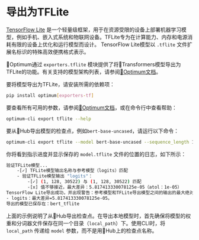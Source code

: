 <!--版权2023年赞美脸团队。保留所有权利。

根据Apache License，版本2.0（“许可证”）获得许可；你不得使用此文件，除非符合许可证的要求。你可以在以下位置获取许可证的副本

http://www.apache.org/licenses/LICENSE-2.0

除非适用法律要求或书面同意，根据许可证分发的软件可以根据“按原样的基础”分发，不附带任何形式的保证或条件，无论是明示的还是默示的。有关特定语言的详细信息，请参见许可证下面的限制。

⚠️请注意，此文件为Markdown格式，但包含我们doc-builder（类似于MDX）的特定语法，你的Markdown查看器可能无法正确渲染。

-->

# 导出为TFLite

[TensorFlow Lite](https://www.tensorflow.org/lite/guide) 是一个轻量级框架，用于在资源受限的设备上部署机器学习模型，例如手机、嵌入式系统和物联网设备。TFLite专为在计算能力、内存和电源消耗有限的设备上优化和运行模型而设计。
TensorFlow Lite模型以 `.tflite` 文件扩展名标识的特殊高效便携格式表示。

🤗Optimum通过 `exporters.tflite` 模块提供了将🤗Transformers模型导出为TFLite的功能。有关支持的模型架构列表，请参阅[🤗Optimum文档](https://huggingface.co/docs/optimum/exporters/tflite/overview)。

要将模型导出为TFLite，请安装所需的依赖项：

```bash
pip install optimum[exporters-tf]
```

要查看所有可用的参数，请参阅[🤗Optimum文档](https://huggingface.co/docs/optimum/main/en/exporters/tflite/usage_guides/export_a_model)，或在命令行中查看帮助：

```bash
optimum-cli export tflite --help
```

要从🤗Hub导出模型的检查点，例如`bert-base-uncased`，请运行以下命令：

```bash
optimum-cli export tflite --model bert-base-uncased --sequence_length 128 bert_tflite/
```

你将看到指示进度并显示保存的 `model.tflite` 文件的位置的日志，如下所示：

```bash
验证TFLite模型...
	-[✓] TFLite模型输出名称与参考模型（logits）匹配
	- 验证TFLite模型输出 "logits"：
		-[✓] (1, 128, 30522) 与 (1, 128, 30522) 匹配
		-[x] 值不够接近，最大差异：5.817413330078125e-05（atol：1e-05）
TensorFlow Lite导出成功，并出现警告：参考模型和TFLite导出模型之间的输出的最大绝对差异不在设置的容限1e-05范围内：
- logits：最大差异=5.817413330078125e-05。
导出的模型已保存在：bert_tflite
```

上面的示例说明了从🤗Hub导出检查点。在导出本地模型时，首先确保将模型的权重和分词器文件保存在同一个目录（`local_path`）下。使用CLI时，将 `local_path` 传递给 `model` 参数，而不是用🤗Hub上的检查点名称。